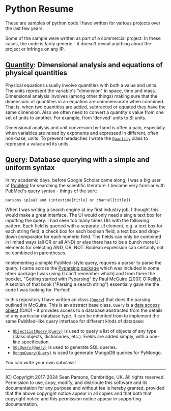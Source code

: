 # Python Resume
These are samples of python code I have written for various projects over the last few years.

Some of the sample were written as part of a commercial project. In these cases, the code
is fairly generic - it doesn't reveal anything about the project or infringe on any IP.

## [Quantity](notebooks/quantities_and_units.ipynb): Dimensional analysis and equations of physical quantities

Physical equations usually involve quantities with both a value and units. The units represent the variable's
"dimension" in space, time and mass. Dimensional analysis involves (among other things) making sure that the dimensions of quantities 
in an equation are commensurate when combined. That is, when two quantities are added, subtracted or equated 
they have the same dimension. Also we often need to convert a quantity's value from one set of units to another. For example,
from 'derived' units to SI units.

Dimensional analysis and unit conversion by-hand is often a pain, especially when variables are raised 
by exponents and expressed in different, often non-base, units. To prevent headaches I wrote the [`Quantity`](resume/quantity/quantity.py) class 
to represent a value and its units.

## [Query](notebooks/query_with_uniform_syntax.ipynb): Database querying with a simple and uniform syntax

In my academic days, before Google Scholar came along, I was a big user of [PubMed](https://pubmed.ncbi.nlm.nih.gov/) 
for searching the scientific literature. I became very familiar with PubMed's query syntax - things of the sort:

``` parsons sp[au] and (intestine[title] or channel[title]) ```

When I was writing a search engine at my first industry job, I thought this would make a great interface. The UI would 
only need a single text box for inputting the query. I had seen too many times UIs with the following pattern. Each field 
is queried with a separate UI element, e.g. a text box for each string field, a check box for each boolean field, 
a text box and drop-down comparator for each numeric field. The fields can only be combined in limited ways 
(all OR or all AND) or else there has to be a bunch more UI elements for selecting AND, OR, NOT. Boolean expression can 
certainly not be combined in parentheses.

Implementing a simple PubMed-style query, requires a parser to parse the query. I came across the 
[Pyparsing package](https://pyparsing-docs.readthedocs.io/en/latest/index.html) which was included in some other package 
I was using (I can't remember which) and from there the booklet, "Getting  started with Pyparsing" by Paul McGuire 
(2007, O'Reilly). A section of that book ("Parsing a search string") essentially gave me the code I was looking for. Perfect!

In this repository I have written an class ([`Query`](resume/query/query.py)) that does the parsing outlined in McGuire. This is an 
abstract base class. `Query` is a  [data access object](https://en.wikipedia.org/wiki/Data_access_object) (DAO) - it provides access to a database
abstracted from the details of any particular database type. It can be inherited from to implement the same PubMed-like query interface for different kinds of 
database:
- [`ObjectListQuery(Query)`](resume/query/objectlistquery.py) is used to query a list of objects of any type (class objects, dictionaries, etc.). 
Fields are added simply, with a one-line specification. 
- [`SQLQuery(Query)`](resume/query/sqlquery.py) is used to generate SQL queries.
- [`MongoQuery(Query)`](resume/query/mongoquery.py) is used to generate MongoDB queries for PyMongo.
  
You can write your own subclass!

----
(C) Copyright 2017-2024 Sean Parsons, Cambridge, UK.
All rights reserved.
Permission to use, copy, modify, and distribute this software and its documentation for any purpose and without fee 
is hereby granted, provided that the above copyright notice appear in all copies and that both that copyright notice 
and this permission notice appear in supporting documentation.
